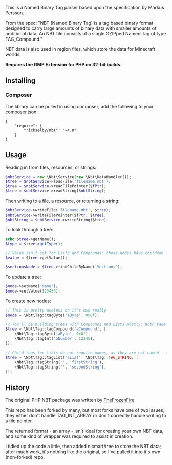 
This is a Named Binary Tag parser based upon the specification by Markus Persson.

From the spec: "NBT (Named Binary Tag) is a tag based binary format designed to carry large amounts of binary data with smaller amounts of additional data. An NBT file consists of a single GZIPped Named Tag of type TAG_Compound."

NBT data is also used in region files, which store the data for Minecraft worlds.

**Requires the GMP Extension for PHP on 32-bit builds.**

## Installing
### Composer

The library can be pulled in using composer; add the following to your composer.json:

```
{
    "require": {
        "rickselby/nbt": "~4.0"
    }
}
```

## Usage

Reading in from files, resources, or strings:
```php
$nbtService = new \Nbt\Service(new \Nbt\DataHandler());
$tree = $nbtService->loadFile('filename.nbt');
$tree = $nbtService->readFilePointer($fPtr);
$tree = $nbtService->readString($nbtString);
```

Then writing to a file, a resource, or returning a string:
```php
$nbtService->writeFile('filename.nbt', $tree);
$nbtService->writeFilePointer($fPtr, $tree);
$nbtString = $nbtService->writeString($tree);
```

To look through a tree:
```php
echo $tree->getName();
$type = $tree->getType();

// Value isn't set for Lists and Compounds; those nodes have children instead
$value = $tree->getValue();

$sectionsNode = $tree->findChildByName('Sections');
```

To update a tree:
```php
$node->setName('Name');
$node->setValue(123456);
```

To create new nodes:
```php
// This is pretty useless on it's own really
$node = \Nbt\Tag::tagByte('aByte', 0x0f);

// You'll be building trees with Compounds and Lists mostly; both take an array of nodes as their values
$tree = \Nbt\Tag::tagCompound('aCompound', [
    \Nbt\Tag::tagByte('aByte', 0x0f),
    \Nbt\Tag::tagInt('aNumber', 12345),
]);

// Child tags for lists do not require names, as they are not named - and they must match the payload of the list
$tree = \Nbt\Tag::tagList('aList', \Nbt\Tag::TAG_STRING, [
    \Nbt\Tag::tagString('', 'firstString'),
    \Nbt\Tag::tagString('', 'secondString'),
]);
```

## History

The original PHP NBT package was written by [TheFrozenFire](//github.com/TheFrozenFire/PHP-NBT-Decoder-Encoder).

This repo has been forked by many, but most forks have one of two issues; they either don't handle TAG_INT_ARRAY or don't correctly handle writing to a file pointer.

The returned format - an array - isn't ideal for creating your own NBT data, and some kind of wrapper was required to assist in creation.

I tidied up the code a little, then added nicmart/tree to store the NBT data; after much work, it's nothing like the original, so I've pulled it into it's own (non-forked) repo.
